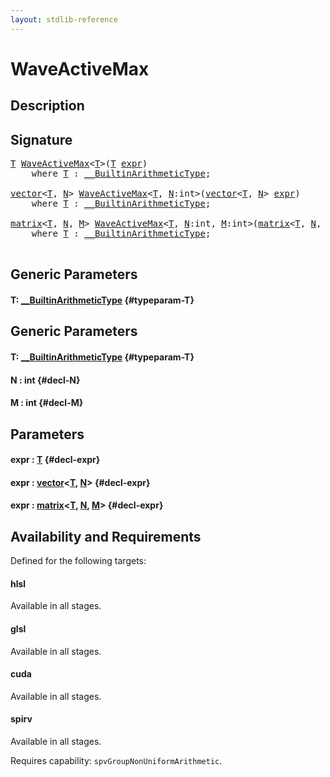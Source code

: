 ```yaml
---
layout: stdlib-reference
---
```


# WaveActiveMax

## Description





## Signature 

<pre>
<a href="/stdlib-reference/global-decls/WaveActiveMax#typeparam-T" class="code_type">T</a> <a href="/stdlib-reference/global-decls/WaveActiveMax">WaveActiveMax</a>&lt;<a href="/stdlib-reference/global-decls/WaveActiveMax#typeparam-T" class="code_type">T</a>&gt;(<a href="/stdlib-reference/global-decls/WaveActiveMax#typeparam-T" class="code_type">T</a> <a href="/stdlib-reference/global-decls/WaveActiveMax#decl-expr" class="code_param">expr</a>)
    <span class='code_keyword'>where</span> <a href="/stdlib-reference/global-decls/WaveActiveMax#typeparam-T" class="code_type">T</a> : <a href="/stdlib-reference/interfaces/BuiltinArithmeticType/index">__BuiltinArithmeticType</a>;

<a href="/stdlib-reference/types/vector/index">vector</a>&lt;<a href="/stdlib-reference/global-decls/WaveActiveMax#typeparam-T" class="code_type">T</a>, <a href="/stdlib-reference/global-decls/WaveActiveMax#decl-N" class="code_var">N</a>&gt; <a href="/stdlib-reference/global-decls/WaveActiveMax">WaveActiveMax</a>&lt;<a href="/stdlib-reference/global-decls/WaveActiveMax#typeparam-T" class="code_type">T</a>, <a href="/stdlib-reference/global-decls/WaveActiveMax#decl-N" class="code_var">N</a>:<span class="code_keyword">int</span>&gt;(<a href="/stdlib-reference/types/vector/index">vector</a>&lt;<a href="/stdlib-reference/global-decls/WaveActiveMax#typeparam-T" class="code_type">T</a>, <a href="/stdlib-reference/global-decls/WaveActiveMax#decl-N" class="code_var">N</a>&gt; <a href="/stdlib-reference/global-decls/WaveActiveMax#decl-expr" class="code_param">expr</a>)
    <span class='code_keyword'>where</span> <a href="/stdlib-reference/global-decls/WaveActiveMax#typeparam-T" class="code_type">T</a> : <a href="/stdlib-reference/interfaces/BuiltinArithmeticType/index">__BuiltinArithmeticType</a>;

<a href="/stdlib-reference/types/matrix/index">matrix</a>&lt;<a href="/stdlib-reference/global-decls/WaveActiveMax#typeparam-T" class="code_type">T</a>, <a href="/stdlib-reference/global-decls/WaveActiveMax#decl-N" class="code_var">N</a>, <a href="/stdlib-reference/global-decls/WaveActiveMax#decl-M" class="code_var">M</a>&gt; <a href="/stdlib-reference/global-decls/WaveActiveMax">WaveActiveMax</a>&lt;<a href="/stdlib-reference/global-decls/WaveActiveMax#typeparam-T" class="code_type">T</a>, <a href="/stdlib-reference/global-decls/WaveActiveMax#decl-N" class="code_var">N</a>:<span class="code_keyword">int</span>, <a href="/stdlib-reference/global-decls/WaveActiveMax#decl-M" class="code_var">M</a>:<span class="code_keyword">int</span>&gt;(<a href="/stdlib-reference/types/matrix/index">matrix</a>&lt;<a href="/stdlib-reference/global-decls/WaveActiveMax#typeparam-T" class="code_type">T</a>, <a href="/stdlib-reference/global-decls/WaveActiveMax#decl-N" class="code_var">N</a>, <a href="/stdlib-reference/global-decls/WaveActiveMax#decl-M" class="code_var">M</a>&gt; <a href="/stdlib-reference/global-decls/WaveActiveMax#decl-expr" class="code_param">expr</a>)
    <span class='code_keyword'>where</span> <a href="/stdlib-reference/global-decls/WaveActiveMax#typeparam-T" class="code_type">T</a> : <a href="/stdlib-reference/interfaces/BuiltinArithmeticType/index">__BuiltinArithmeticType</a>;

</pre>

## Generic Parameters

#### T: [\_\_BuiltinArithmeticType](/stdlib-reference/interfaces/BuiltinArithmeticType/index) {#typeparam-T}

## Generic Parameters

#### T: [\_\_BuiltinArithmeticType](/stdlib-reference/interfaces/BuiltinArithmeticType/index) {#typeparam-T}
#### N  : int {#decl-N}
#### M  : int {#decl-M}

## Parameters

#### expr  : [T](/stdlib-reference/global-decls/WaveActiveMax#typeparam-T) {#decl-expr}
#### expr  : [vector](/stdlib-reference/types/vector/index)\<[T](/stdlib-reference/types/vector/index#typeparam-T), [N](/stdlib-reference/types/vector/index#decl-N)\> {#decl-expr}
#### expr  : [matrix](/stdlib-reference/types/matrix/index)\<[T](/stdlib-reference/types/matrix/T), [N](/stdlib-reference/types/matrix/index#decl-N), [M](/stdlib-reference/types/matrix/index#decl-M)\> {#decl-expr}

## Availability and Requirements

Defined for the following targets:

#### hlsl
Available in all stages.

#### glsl
Available in all stages.

#### cuda
Available in all stages.

#### spirv
Available in all stages.

Requires capability: `spvGroupNonUniformArithmetic`.


